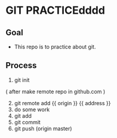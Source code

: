 # GIT PRACTICEdddd

## Goal
- This repo is to practice about git.

## Process
1. git init

( after make remote repo in github.com )

2. git remote add {{ origin }} {{ address }}
3. do some work
4. git add
5. git commit 
6. git push (origin master)
